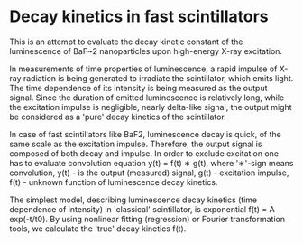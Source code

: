 # Decay kinetics in fast scintillators

This is an attempt to evaluate the decay kinetic constant of the luminescence of BaF~2 nanoparticles upon high-energy X-ray excitation.

In measurements of time properties of luminescence, a rapid impulse of X-ray radiation is being generated to irradiate the scintillator, which emits light. The time dependence of its intensity is being measured as the output signal. Since the duration of emitted luminescence is relatively long, while the excitation impulse is negligible, nearly delta-like signal, the output might be considered as a 'pure' decay kinetics of the scintillator.

In case of fast scintillators like BaF2, luminescence decay is quick, of the same scale as the excitation impulse. Therefore, the output signal is composed of both decay and impulse. In order to exclude excitation one has to evaluate convolution equation y(t) = f(t) ∗ g(t), where '∗'-sign means convolution, y(t) - is the output (measured) signal, g(t) - excitation impulse, f(t) - unknown function of luminescence decay kinetics.

The simplest model, describing luminescence decay kinetics (time dependence of intensity) in 'classical' scintillator, is exponential f(t) = A exp(-t/t0). By using nonlinear fitting (regression) or Fourier transformation tools, we calculate the 'true' decay kinetics f(t).

